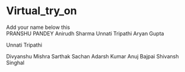 # Virtual_try_on  
Add your name below this  
PRANSHU PANDEY
Anirudh Sharma
Unnati Tripathi
Aryan Gupta

Unnati Tripathi  

Divyanshu Mishra
Sarthak Sachan 
Adarsh Kumar  Anuj Bajpai
Shivansh Singhal
